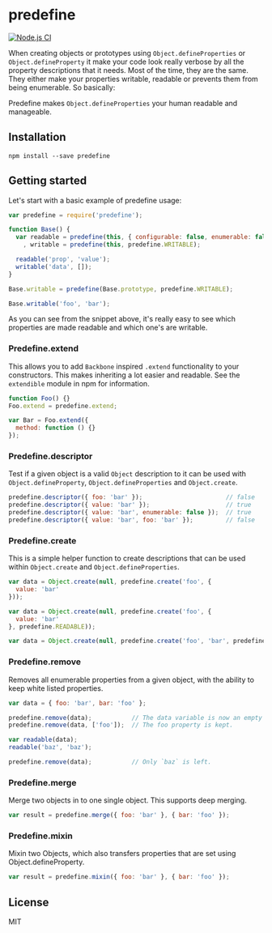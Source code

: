 # predefine

[![Node.js CI](https://github.com/bigpipe/predefine/actions/workflows/ci.yml/badge.svg)](https://github.com/bigpipe/predefine/actions/workflows/ci.yml)

When creating objects or prototypes using `Object.defineProperties` or
`Object.defineProperty` it make your code look really verbose by all the
property descriptions that it needs. Most of the time, they are the same. They
either make your properties writable, readable or prevents them from being
enumerable. So basically:

Predefine makes `Object.defineProperties` your human readable and manageable.

## Installation

```
npm install --save predefine
```

## Getting started

Let's start with a basic example of predefine usage:

```js
var predefine = require('predefine');

function Base() {
  var readable = predefine(this, { configurable: false, enumerable: false })
    , writable = predefine(this, predefine.WRITABLE);

  readable('prop', 'value');
  writable('data', []);
}

Base.writable = predefine(Base.prototype, predefine.WRITABLE);

Base.writable('foo', 'bar');
```

As you can see from the snippet above, it's really easy to see which properties
are made readable and which one's are writable.

### Predefine.extend

This allows you to add `Backbone` inspired `.extend` functionality to your
constructors. This makes inheriting a lot easier and readable. See the
`extendible` module in npm for information.

```js
function Foo() {}
Foo.extend = predefine.extend;

var Bar = Foo.extend({
  method: function () {}
});
```

### Predefine.descriptor

Test if a given object is a valid `Object` description to it can be used with
`Object.defineProperty`, `Object.defineProperties` and `Object.create`.

```js
predefine.descriptor({ foo: 'bar' });                       // false
predefine.descriptor({ value: 'bar' });                     // true
predefine.descriptor({ value: 'bar', enumerable: false });  // true
predefine.descriptor({ value: 'bar', foo: 'bar' });         // false
```

### Predefine.create

This is a simple helper function to create descriptions that can be used within
`Object.create` and `Object.defineProperties`.

```js
var data = Object.create(null, predefine.create('foo', {
  value: 'bar'
}));

var data = Object.create(null, predefine.create('foo', {
  value: 'bar'
}, predefine.READABLE));

var data = Object.create(null, predefine.create('foo', 'bar', predefine.READABLE));
```

### Predefine.remove

Removes all enumerable properties from a given object, with the ability to keep
white listed properties.

```js
var data = { foo: 'bar', bar: 'foo' };

predefine.remove(data);           // The data variable is now an empty object.
predefine.remove(data, ['foo']);  // The foo property is kept.

var readable(data);
readable('baz', 'baz');

predefine.remove(data);           // Only `baz` is left.
```

### Predefine.merge

Merge two objects in to one single object. This supports deep merging.

```js
var result = predefine.merge({ foo: 'bar' }, { bar: 'foo' });
```

### Predefine.mixin

Mixin two Objects, which also transfers properties that are set using
Object.defineProperty.

```js
var result = predefine.mixin({ foo: 'bar' }, { bar: 'foo' });
```

## License

MIT

